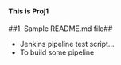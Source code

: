 #### This is Proj1

##1. Sample README.md file##

* Jenkins pipeline test script...
* To build some pipeline